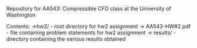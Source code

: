 Repository for AA543: Compressible CFD class at the University of Washington

Contents:
->hw2/ - root directory for hw2 assignment
  -> AA543-HW#2.pdf - file containing problem statements for hw2 assignment
  -> results/ - directory containing the various results obtained
